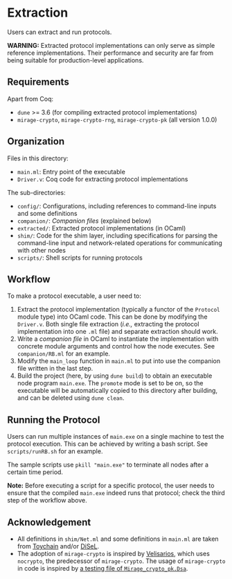 # Extraction

Users can extract and run protocols. 

**WARNING:** Extracted protocol implementations can only serve as simple reference implementations. Their performance and security are far from being suitable for production-level applications. 

## Requirements

Apart from Coq:
- `dune` >= 3.6 (for compiling extracted protocol implementations)
- `mirage-crypto`, `mirage-crypto-rng`, `mirage-crypto-pk` (all version 1.0.0)

## Organization

Files in this directory: 
- `main.ml`: Entry point of the executable
- `Driver.v`: Coq code for extracting protocol implementations

The sub-directories: 
- `config/`: Configurations, including references to command-line inputs and some definitions
- `companion/`: *Companion files* (explained below)
- `extracted/`: Extracted protocol implementations (in OCaml)
- `shim/`: Code for the shim layer, including specifications for parsing the command-line input and network-related operations for communicating with other nodes
- `scripts/`: Shell scripts for running protocols

## Workflow

To make a protocol executable, a user need to: 
1. Extract the protocol implementation (typically a functor of the `Protocol` module type) into OCaml code. This can be done by modifying the `Driver.v`. Both single file extraction (*i.e.,* extracting the protocol implementation into one `.ml` file) and separate extraction should work. 
2. Write a *companion file* in OCaml to instantiate the implementation with concrete module arguments and control how the node executes. See `companion/RB.ml` for an example. 
3. Modify the `main_loop` function in `main.ml` to put into use the companion file written in the last step. 
4. Build the project (here, by using `dune build`) to obtain an executable node program `main.exe`. The `promote` mode is set to be on, so the executable will be automatically copied to this directory after building, and can be deleted using `dune clean`. 

## Running the Protocol

Users can run multiple instances of `main.exe` on a single machine to test the protocol execution. This can be achieved by writing a bash script. See `scripts/runRB.sh` for an example. 

The sample scripts use `pkill "main.exe"` to terminate all nodes after a certain time period. 

**Note:** Before executing a script for a specific protocol, the user needs to ensure that the compiled `main.exe` indeed runs that protocol; check the third step of the workflow above. 

## Acknowledgement

- All definitions in `shim/Net.ml` and some definitions in `main.ml` are taken from [Toychain](https://github.com/verse-lab/toychain) and/or [DiSeL](https://github.com/DistributedComponents/disel/). 
- The adoption of `mirage-crypto` is inspired by [Velisarios](https://github.com/vrahli/Velisarios/), which uses `nocrypto`, the predecessor of `mirage-crypto`. The usage of `mirage-crypto` in code is inspired by [a testing file of `Mirage_crypto_pk.Dsa`](https://github.com/mirage/mirage-crypto/blob/main/tests/test_dsa.ml). 

